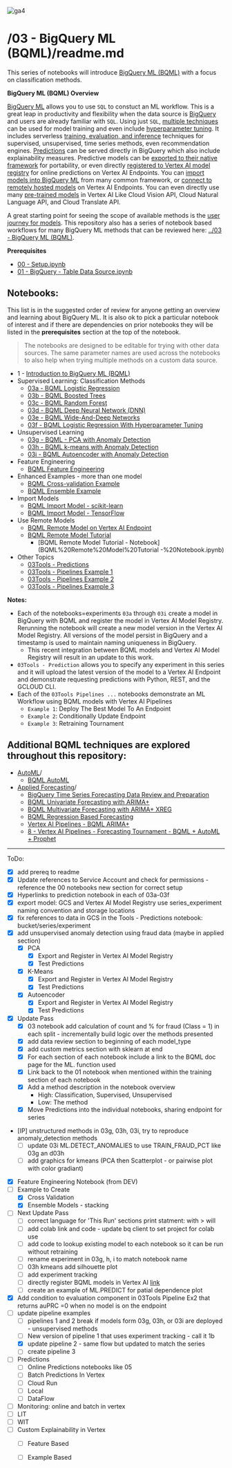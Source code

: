 ![ga4](https://www.google-analytics.com/collect?v=2&tid=G-6VDTYWLKX6&cid=1&en=page_view&sid=1&dl=statmike%2Fvertex-ai-mlops%2F03+-+BigQuery+ML+%28BQML%29&dt=readme.md)

# /03 - BigQuery ML (BQML)/readme.md

This series of notebooks will introduce [BigQuery ML (BQML)](https://cloud.google.com/bigquery/docs/bqml-introduction) with a focus on classification methods.

**BigQuery ML (BQML) Overview**

[BigQuery ML](https://cloud.google.com/bigquery/docs/bqml-introduction) allows you to use `SQL` to constuct an ML workflow.  This is a great leap in productivity and flexibility when the data source is [BigQuery](https://cloud.google.com/bigquery/docs/introduction) and users are already familiar with `SQL`. Using just `SQL`, [multiple techniques](https://cloud.google.com/bigquery/docs/bqml-introduction#model_selection_guide) can be used for model training and even include [hyperparameter tuning](https://cloud.google.com/bigquery/docs/reference/standard-sql/bigqueryml-syntax-hp-tuning-overview).  It includes serverless [training, evaluation, and inference](https://cloud.google.com/bigquery/docs/reference/standard-sql/bigqueryml-syntax-e2e-journey) techniques for supervised, unsupervised, time series methods, even recommendation engines.  [Predictions](https://cloud.google.com/bigquery/docs/reference/standard-sql/bigqueryml-syntax-inference-overview) can be served directly in BigQuery which also include explainability measures. Predictive models can be [exported to their native framework](https://cloud.google.com/bigquery/docs/reference/standard-sql/bigqueryml-syntax-export-model) for portability, or even directly [registered to Vertex AI model registry](https://cloud.google.com/bigquery/docs/managing-models-vertex) for online predictions on Vertex AI Endpoints.  You can [import models into BigQuery ML](https://cloud.google.com/bigquery/docs/reference/standard-sql/inference-overview#inference_using_imported_models) from many common framework, or [connect to remotely hosted models](https://cloud.google.com/bigquery/docs/reference/standard-sql/inference-overview#inference_using_remote_models) on Vertex AI Endpoints. You can even directly use many [pre-trained models](https://cloud.google.com/bigquery/docs/reference/standard-sql/inference-overview#pretrained-models) in Vertex AI Like Cloud Vision API, Cloud Natural Language API, and Cloud Translate API.

A great starting point for seeing the scope of available methods is the [user journey for models](https://cloud.google.com/bigquery-ml/docs/reference/standard-sql/bigqueryml-syntax-e2e-journey).  This repository also has a series of notebook based workflows for many BigQuery ML methods that can be reviewed here: [../03 - BigQuery ML (BQML)](../03%20-%20BigQuery%20ML%20(BQML)/readme.md).

**Prerequisites**
- [00 - Setup.ipynb](../00%20-%20Setup/00%20-%20Environment%20Setup.ipynb)
- [01 - BigQuery - Table Data Source.ipynb](../01%20-%20Data%20Sources/01%20-%20BigQuery%20-%20Table%20Data%20Source.ipynb)

## Notebooks:
This list is in the suggested order of review for anyone getting an overview and learning about BigQuery ML.  It is also ok to pick a particular notebook of interest and if there are dependencies on prior notebooks they will be listed in the **prerequisites** section at the top of the notebook.  

>The notebooks are designed to be editable for trying with other data sources.  The same parameter names are used across the notebooks to also help when trying multiple methods on a custom data source.

- 1 - [Introduction to BigQuery ML (BQML)](Introduction%20to%20BigQuery%20ML%20(BQML).ipynb)
- Supervised Learning: Classification Methods
    - [03a - BQML Logistic Regression](03a%20-%20BQML%20Logistic%20Regression.ipynb)
    - [03b - BQML Boosted Trees](03b%20-%20BQML%20Boosted%20Trees.ipynb)
    - [03c - BQML Random Forest](03c%20-%20BQML%20Random%20Forest.ipynb)
    - [03d - BQML Deep Neural Network (DNN)](03d%20-%20BQML%20Deep%20Neural%20Network%20(DNN).ipynb)
    - [03e - BQML Wide-And-Deep Networks](03e%20-%20BQML%20Wide-And-Deep%20Networks.ipynb)
    - [03f - BQML Logistic Regression With Hyperparameter Tuning](03f%20-%20BQML%20Logistic%20Regression%20With%20Hyperparameter%20Tuning.ipynb)
- Unsupervised Learning
    - [03g - BQML - PCA with Anomaly Detection](03g%20-%20BQML%20-%20PCA%20with%20Anomaly%20Detection.ipynb)
    - [03h - BQML k-means with Anomaly Detection](03h%20-%20BQML%20k-means%20with%20Anomaly%20Detection.ipynb)
    - [03i - BQML Autoencoder with Anomaly Detection](03i%20-%20BQML%20Autoencoder%20with%20Anomaly%20Detection.ipynb)
- Feature Engineering
    - [BQML Feature Engineering](BQML%20Feature%20Engineering.ipynb)
- Enhanced Examples - more than one model
    - [BQML Cross-validation Example](BQML%20Cross-validation%20Example.ipynb)
    - [BQML Ensemble Example](BQML%20Ensemble%20Example.ipynb)
- Import Models
    - [BQML Import Model - scikit-learn](BQML%20Import%20Model%20-%20scikit-learn.ipynb)
    - [BQML Import Model - TensorFlow](BQML%20Import%20Model%20-%20TensorFlow.ipynb)
- Use Remote Models
    - [BQML Remote Model on Vertex AI Endpoint](BQML%20Remote%20Model%20on%20Vertex%20AI%20Endpoint.ipynb)
    - [BQML Remote Model Tutorial](BQML%20Remote%20Model%20Tutorial.md)
        - [BQML Remote Model Tutorial - Notebook](BQML%20Remote%20Model%20Tutorial -%20Notebook.ipynb)
- Other Topics
    - [03Tools - Predictions](03Tools%20-%20Predictions.ipynb)
    - [03Tools - Pipelines Example 1](03Tools%20-%20Pipelines%20Example%201.ipynb)
    - [03Tools - Pipelines Example 2](03Tools%20-%20Pipelines%20Example%202.ipynb)
    - [03Tools - Pipelines Example 3](03Tools%20-%20Pipelines%20Example%203.ipynb)


**Notes:**
- Each of the notebooks=experiments `03a` through `03i` create a model in BigQuery with BQML and register the model in Vertex AI Model Registry.  Rerunning the notebook will create a new model version in the Vertex AI Model Registry.  All versions of the model persist in BigQuery and a timestamp is used to maintain naming uniqueness in BigQuery.
    - This recent integration between BQML models and Vertex AI Model Registry will result in an update to this work.
- `03Tools - Prediction` allows you to specify any experiment in this series and it will upload the latest version of the model to a Vertex AI Endpoint and demonstrate requesting predictions with Python, REST, and the GCLOUD CLI.
- Each of the `03Tools Pipelines ...` notebooks demonstrate an ML Workflow using BQML models with Vertex AI Pipelines
    - `Example 1`: Deploy The Best Model To An Endpoint
    - `Example 2`: Conditionally Update Endpoint
    - `Example 3`: Retraining Tournament

## Additional BQML techniques are explored throughout this repository:
- [AutoML](../02%20-%20Vertex%20AI%20AutoML)/
    - [BQML AutoML](../02%20-%20Vertex%20AI%20AutoML/BQML%20AutoML.ipynb)
- [Applied Forecasting](../Applied%20Forecasting/readme.md)/
    - [BigQuery Time Series Forecasting Data Review and Preparation](../Applied%20Forecasting/BigQuery%20Time%20Series%20Forecasting%20Data%20Review%20and%20Preparation.ipynb)
    - [BQML Univariate Forecasting with ARIMA+](../Applied%20Forecasting/BQML%20Univariate%20Forecasting%20with%20ARIMA+.ipynb)
    - [BQML Multivariate Forecasting with ARIMA+ XREG](../Applied%20Forecasting/BQML%20Multivariate%20Forecasting%20with%20ARIMA+%20XREG.ipynb)
    - [BQML Regression Based Forecasting](../Applied%20Forecasting/BQML%20Regression%20Based%20Forecasting.ipynb)
    - [Vertex AI Pipelines - BQML ARIMA+](./Vertex%20AI%20Pipelines%20-%20BQML%20ARIMA+.ipynb)
    - [8 - Vertex AI Pipelines - Forecasting Tournament - BQML + AutoML + Prophet](../Applied%20Forecasting/8%20-%20Vertex%20AI%20Pipelines%20-%20Forecasting%20Tournament%20-%20BQML%20+%20AutoML%20+%20Prophet.ipynb)

---
ToDo:
- [X] add prereq to readme
- [X] Update references to Service Account and check for permissions - reference the 00 notebooks new section for correct setup
- [X] Hyperlinks to prediction notebook in each of 03a-03f
- [X] export model: GCS and Vertex AI Model Registry use series_experiment naming convention and storage locations
- [X] fix references to data in GCS in the Tools - Predictions notebook: bucket/series/experiment
- [X] add unsupervised anomaly detection using fraud data (maybe in applied section)
    - [X] PCA
        - [X] Export and Register in Vertex AI Model Registry
        - [X] Test Predictions
    - [X] K-Means
        - [X] Export and Register in Vertex AI Model Registry
        - [X] Test Predictions
    - [X] Autoencoder
        - [X] Export and Register in Vertex AI Model Registry
        - [X] Test Predictions
- [X] Update Pass
    - [X] 03 notebook add calculation of count and % for fraud (Class = 1) in each split - incrementally build logic over the methods presented
    - [X] add data review section to beginning of each model_type
    - [X] add custom metrics section with sklearn at end
    - [X] For each section of each notebook include a link to the BQML doc page for the ML. function used
    - [X] Link back to the 01 notebook when mentioned within the training section of each notebook
    - [X] Add a method description in the notebook overview
        - High: Classification, Supervised, Unsupervised 
        - Low: The method
    - [X] Move Predictions into the individual notebooks, sharing endpoint for series
- [IP] unstructured methods in 03g, 03h, 03i, try to reproduce anomaly_detection methods
    - [ ] update 03i ML.DETECT_ANOMALIES to use TRAIN_FRAUD_PCT like 03g an d03h
    - [ ] add graphics for kmeans (PCA then Scatterplot - or pairwise plot with color gradiant)
- [X] Feature Engineering Notebook (from DEV)
- [ ] Example to Create
    - [X] Cross Validation
    - [X] Ensemble Models - stacking
- [ ] Next Update Pass
    - [ ] correct language for 'This Run' sections print statment: with > will
    - [ ] add colab link and code - update bq client to set project for colab use
    - [ ] add code to lookup existing model to each notebook so it can be run without retraining
    - [ ] rename experiment in 03g, h, i to match notebook name
    - [ ] 03h kmeans add silhouette plot
    - [ ] add experiment tracking
    - [ ] directly register BQML models in Vertex AI [link](https://cloud.google.com/bigquery-ml/docs/managing-models-vertex)
    - [ ] create an example of ML.PREDICT for patial dependence plot
- [X] Add condition to evaluation component in 03Tools Pipeline Ex2 that returns auPRC =0 when no model is on the endpoint
- [ ] update pipeline examples
    - [ ] pipelines 1 and 2 break if models form 03g, 03h, or 03i are deployed - unsupervised methods
    - [ ] New version of pipeline 1 that uses experiment tracking - call it 1b
    - [X] update pipeline 2 - same flow but updated to match the series
    - [ ] create pipeline 3
- [ ] Predictions
    - [ ] Online Predictions notebooks like 05
    - [ ] Batch Predictions In Vertex
    - [ ] Cloud Run
    - [ ] Local
    - [ ] DataFlow
- [ ] Monitoring: online and batch in vertex
- [ ] LIT
- [ ] WIT
- [ ] Custom Explainability in Vertex
    - [ ] Feature Based
    - [ ] Example Based

